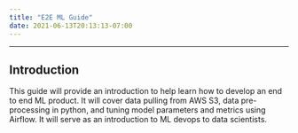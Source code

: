 ```yaml
---
title: "E2E ML Guide"
date: 2021-06-13T20:13:13-07:00
---
```


---

## Introduction
This guide will provide an introduction to help learn how to develop an end to end ML product. It will cover data pulling from AWS S3, data pre-processing in python, and tuning model parameters and metrics using Airflow. It will serve as an introduction to ML devops to data scientists. 


